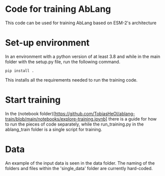 # Code for training AbLang

This code can be used for training AbLang based on ESM-2's architecture


# Set-up environment

In an environment with a python version of at least 3.8 and while in the main folder with the setup.py file, run the following command.


`
pip install .
`

This installs all the requirements needed to run the training code.

# Start training

In the (notebook folder)[https://github.com/TobiasHeOl/ablang-train/blob/main/notebooks/explore-training.ipynb] there is a guide for how to run the pieces of code separately, while the run_training.py in the ablang_train folder is a single script for training.

# Data

An example of the input data is seen in the data folder. The naming of the folders and files within the 'single_data' folder are currently hard-coded.